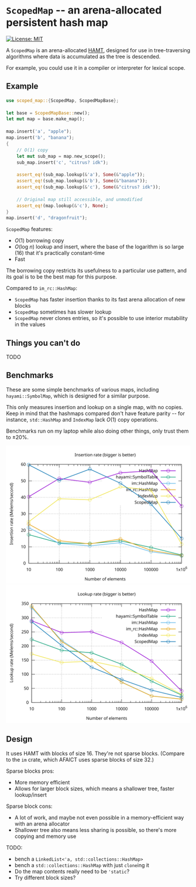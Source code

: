 # `ScopedMap` -- an arena-allocated persistent hash map

[![License: MIT](https://img.shields.io/badge/License-MIT-yellow.svg)](https://opensource.org/licenses/MIT)

A `ScopedMap` is an arena-allocated [HAMT], designed for use in tree-traversing
algorithms where data is accumulated as the tree is descended.

[HAMT]: https://en.wikipedia.org/wiki/Hash_array_mapped_trie

For example, you could use it in a compiler or interpreter for lexical scope.

## Example

```rust
use scoped_map::{ScopedMap, ScopedMapBase};

let base = ScopedMapBase::new();
let mut map = base.make_map();

map.insert('a', "apple");
map.insert('b', "banana");
{
    // O(1) copy
    let mut sub_map = map.new_scope();
    sub_map.insert('c', "citrus? idk");

    assert_eq!(sub_map.lookup(&'a'), Some(&"apple"));
    assert_eq!(sub_map.lookup(&'b'), Some(&"banana"));
    assert_eq!(sub_map.lookup(&'c'), Some(&"citrus? idk"));

    // Original map still accessible, and unmodified
    assert_eq!(map.lookup(&'c'), None);
}
map.insert('d', "dragonfruit");
```

`ScopedMap` features:

 * *O*(1) borrowing copy
 * *O*(log *n*) lookup and insert, where the base of the logarithm is so large
   (16) that it's practically constant-time
 * Fast

The borrowing copy restricts its usefulness to a particular use pattern, and its
goal is to be the best map for this purpose.

Compared to `im_rc::HashMap`:
 * `ScopedMap` has faster insertion thanks to its fast arena allocation of new
   blocks
 * `ScopedMap` sometimes has slower lookup
 * `ScopedMap` never clones entries, so it's possible to use interior mutability
   in the values

## Things you can't do

TODO

## Benchmarks

These are some simple benchmarks of various maps, including `hayami::SymbolMap`,
which is designed for a similar purpose.

This only measures insertion and lookup on a single map, with no copies. Keep
in mind that the hashmaps compared don't have feature parity -- for instance,
`std::HashMap` and `IndexMap` lack *O*(1) copy operations.

Benchmarks run on my laptop while also doing other things, only trust them to
±20%.

![Insertions](./insertion.svg)
![Lookup](./lookup.svg)

## Design

It uses HAMT with blocks of size 16. They're not sparse blocks.  (Compare to the
`im` crate, which AFAICT uses sparse blocks of size 32.)

Sparse blocks pros:

 * More memory efficient
 * Allows for larger block sizes, which means a shallower tree, faster
   lookup/insert

Sparse block cons:

 * A lot of work, and maybe not even possible in a memory-efficient way with an
   arena allocator
 * Shallower tree also means less sharing is possible, so there's more copying
   and memory use


TODO:
 * bench a `LinkedList<'a, std::collections::HashMap>`
 * bench a `std::collections::HashMap` with just `clone`ing it
 * Do the map contents really need to be `'static`?
 * Try different block sizes?

